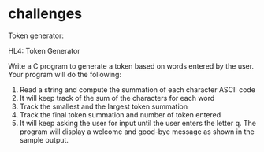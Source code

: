 # challenges

Token generator: 

HL4: Token Generator

Write a C program to generate a token based on words entered by the user. Your program will do the following:
1.	Read a string and compute the summation of each character ASCII code
2.	It will keep track of the sum of the characters for each word
3.	Track the smallest and the largest token summation
4.	Track the final token summation and number of token entered
5.	It will keep asking the user for input until the user enters the letter q. The program will display a welcome and good-bye message as shown in the sample output.
